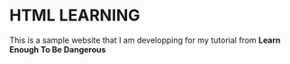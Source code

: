 # HTML LEARNING

This is a sample website that I am developping for my tutorial from **Learn Enough To Be Dangerous**
